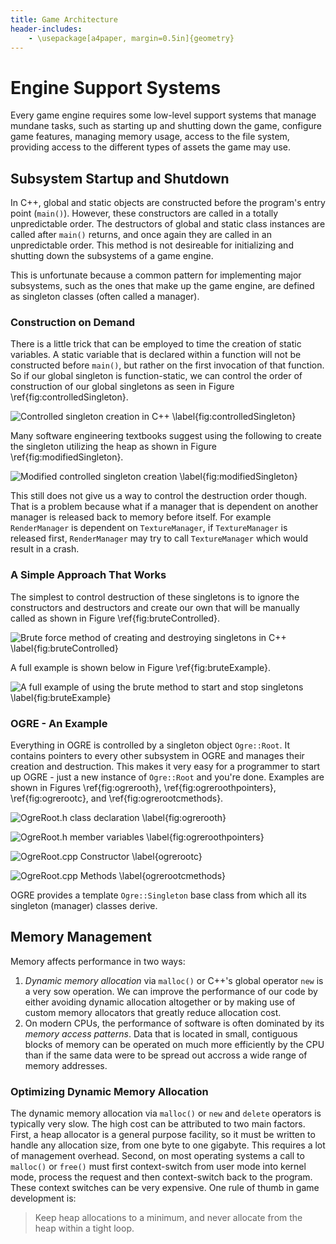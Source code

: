 ```yaml
---
title: Game Architecture
header-includes:
	- \usepackage[a4paper, margin=0.5in]{geometry}
---
```


# Engine Support Systems
Every game engine requires some low-level support systems that manage mundane tasks, such as starting up and shutting down the game, configure game features, managing memory usage, access to the file system, providing access to the different types of assets the game may use.

## Subsystem Startup and Shutdown
In C++, global and static objects are constructed before the program's entry point (`main()`). However, these constructors are called in a totally unpredictable order. The destructors of global and static class instances are called after `main()` returns, and once again they are called in an unpredictable order. This method is not desireable for initializing and shutting down the subsystems of a game engine.

This is unfortunate because a common pattern for implementing major subsystems, such as the ones that make up the game engine, are defined as singleton classes (often called a manager). 

### Construction on Demand
There is a little trick that can be employed to time the creation of static variables. A static variable that is declared within a function will not be constructed before `main()`, but rather on the first invocation of that function. So if our global singleton is function-static, we can control the order of construction of our global singletons as seen in Figure \ref{fig:controlledSingleton}.

![Controlled singleton creation in C++ \label{fig:controlledSingleton}](https://learning.oreilly.com/library/view/game-engine-architecture/9781466560017/images/ilg5_2.jpg)

Many software engineering textbooks suggest using the following to create the singleton utilizing the heap as shown in Figure \ref{fig:modifiedSingleton}.

![Modified controlled singleton creation \label{fig:modifiedSingleton}](https://learning.oreilly.com/library/view/game-engine-architecture/9781466560017/images/ilg5_3.jpg)

This still does not give us a way to control the destruction order though. That is a problem because what if a manager that is dependent on another manager is released back to memory before itself. For example `RenderManager` is dependent on `TextureManager`, if `TextureManager` is released first, `RenderManager` may try to call `TextureManager` which would result in a crash.

### A Simple Approach That Works
The simplest to control destruction of these singletons is to ignore the constructors and destructors and create our own that will be manually called as shown in Figure \ref{fig:bruteControlled}.

![Brute force method of creating and destroying singletons in C++ \label{fig:bruteControlled}](https://learning.oreilly.com/library/view/game-engine-architecture/9781466560017/images/ilg5_4a.jpg)

A full example is shown below in Figure \ref{fig:bruteExample}.

![A full example of using the brute method to start and stop singletons \label{fig:bruteExample}](https://learning.oreilly.com/library/view/game-engine-architecture/9781466560017/images/ilg5_4b.jpg)

### OGRE - An Example
Everything in OGRE is controlled by a singleton object `Ogre::Root`. It contains pointers to every other subsystem in OGRE and manages their creation and destruction. This makes it very easy for a programmer to start up OGRE - just a new instance of `Ogre::Root` and you're done. Examples are shown in Figures \ref{fig:ogrerooth}, \ref{fig:ogreroothpointers}, \ref{fig:ogrerootc}, and \ref{fig:ogrerootcmethods}.

![OgreRoot.h class declaration \label{fig:ogrerooth}](https://learning.oreilly.com/library/view/game-engine-architecture/9781466560017/images/ilg5_5a.jpg)

![OgreRoot.h member variables \label{fig:ogreroothpointers}](https://learning.oreilly.com/library/view/game-engine-architecture/9781466560017/images/ilg5_5b.jpg)

![OgreRoot.cpp Constructor \label{ogrerootc}](https://learning.oreilly.com/library/view/game-engine-architecture/9781466560017/images/ilg5_6a.jpg)

![OgreRoot.cpp Methods \label{ogrerootcmethods}](https://learning.oreilly.com/library/view/game-engine-architecture/9781466560017/images/ilg5_6b.jpg)

OGRE provides a template `Ogre::Singleton` base class from which all its singleton (manager) classes derive. 

## Memory Management
Memory affects performance in two ways:
1. *Dynamic memory allocation* via `malloc()` or C++'s global operator `new` is a very sow operation. We can improve the performance of our code by either avoiding dynamic allocation altogether or by making use of custom memory allocators that greatly reduce allocation cost.
2. On modern CPUs, the performance of software is often dominated by its *memory access patterns*. Data that is located in small, contiguous blocks of memory can be operated on much more efficiently by the CPU than if the same data were to be spread out accross a wide range of memory addresses.

### Optimizing Dynamic Memory Allocation
The dynamic memory allocation via `malloc()` or `new` and `delete` operators is typically very slow. The high cost can be attributed to two main factors. First, a heap allocator is a general purpose facility, so it must be written to handle any allocation size, from one byte to one gigabyte. This requires a lot of management overhead. Second, on most operating systems a call to `malloc()` or `free()` must first context-switch from user mode into kernel mode, process the request and then context-switch back to the program. These context switches can be very expensive. One rule of thumb in game development is:

>Keep heap allocations to a minimum, and never allocate from the heap within a tight loop.


